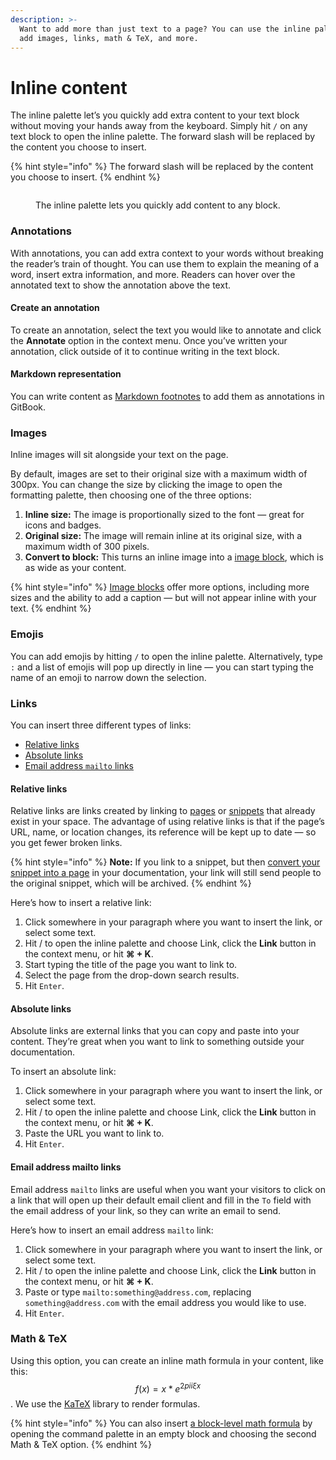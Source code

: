 ```yaml
---
description: >-
  Want to add more than just text to a page? You can use the inline palette to
  add images, links, math & TeX, and more.
---
```


# Inline content

The inline palette let’s you quickly add extra content to your text block without moving your hands away from the keyboard. Simply hit `/` on any text block to open the inline palette. The forward slash will be replaced by the content you choose to insert.

{% hint style="info" %}
The forward slash will be replaced by the content you choose to insert.
{% endhint %}

<figure><img src="../../.gitbook/assets/editor-inline.png" alt=""><figcaption><p>The inline palette lets you quickly add content to any block.</p></figcaption></figure>

### Annotations

With annotations, you can add extra context to your words without breaking the reader’s train of thought. You can use them to explain the meaning of a word, insert extra information, and more. Readers can hover over the annotated text to show the annotation above the text.

#### Create an annotation

To create an annotation, select the text you would like to annotate and click the **Annotate** option in the context menu. Once you’ve written your annotation, click outside of it to continue writing in the text block.

#### Markdown representation

You can write content as [Markdown footnotes](https://www.markdownguide.org/extended-syntax/#footnotes) to add them as annotations in GitBook.

### Images

Inline images will sit alongside your text on the page.

By default, images are set to their original size with a maximum width of 300px. You can change the size by clicking the image to open the formatting palette, then choosing one of the three options:

1. **Inline size:** The image is proportionally sized to the font — great for icons and badges.
2. **Original size:** The image will remain inline at its original size, with a maximum width of 300 pixels.
3. **Convert to block:** This turns an inline image into a [image block](../blocks/insert-images.md), which is as wide as your content.

{% hint style="info" %}
[Image blocks](../blocks/insert-images.md) offer more options, including more sizes and the ability to add a caption — but will not appear inline with your text.
{% endhint %}

### Emojis

You can add emojis by hitting `/` to open the inline palette. Alternatively, type `:` and a list of emojis will pop up directly in line — you can start typing the name of an emoji to narrow down the selection.

### Links

You can insert three different types of links:

* [Relative links](inline.md#relative-links)
* [Absolute links](inline.md#absolute-links)
* [Email address `mailto` links](inline.md#email-address-mailto-links)

#### Relative links

Relative links are links created by linking to [pages](../editor/content-structure/content-in-a-space.md) or [snippets](../../snippets/snippets-beta.md) that already exist in your space. The advantage of using relative links is that if the page’s URL, name, or location changes, its reference will be kept up to date — so you get fewer broken links.

{% hint style="info" %}
**Note:** If you link to a snippet, but then [convert your snippet into a page](../../snippets/snippets-beta.md#convert-a-snippet-to-a-page) in your documentation, your link will still send people to the original snippet, which will be archived.
{% endhint %}

Here’s how to insert a relative link:

1. Click somewhere in your paragraph where you want to insert the link, or select some text.
2. Hit / to open the inline palette and choose Link, click the **Link** button in the context menu, or hit **⌘ + K**.
3. Start typing the title of the page you want to link to.
4. Select the page from the drop-down search results.
5. Hit `Enter`.

#### Absolute links

Absolute links are external links that you can copy and paste into your content. They’re great when you want to link to something outside your documentation.

To insert an absolute link:

1. Click somewhere in your paragraph where you want to insert the link, or select some text.
2. Hit / to open the inline palette and choose Link, click the **Link** button in the context menu, or hit **⌘ + K**.
3. Paste the URL you want to link to.
4. Hit `Enter`.

#### Email address mailto links

Email address `mailto` links are useful when you want your visitors to click on a link that will open up their default email client and fill in the `To` field with the email address of your link, so they can write an email to send.

Here’s how to insert an email address `mailto` link:

1. Click somewhere in your paragraph where you want to insert the link, or select some text.
2. Hit / to open the inline palette and choose Link, click the **Link** button in the context menu, or hit **⌘ + K**.
3. Paste or type `mailto:something@address.com`, replacing `something@address.com` with the email address you would like to use.
4. Hit `Enter`.

### Math & TeX

Using this option, you can create an inline math formula in your content, like this: $$f(x) = x * e^{2 pi i \xi x}$$. We use the [KaTeX](https://katex.org/docs/supported.html) library to render formulas.

{% hint style="info" %}
You can also insert [a block-level math formula](../blocks/math-and-tex.md) by opening the command palette in an empty block and choosing the second Math & TeX option.
{% endhint %}
